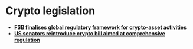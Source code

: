 # Crypto legislation

- [**FSB finalises global regulatory framework for crypto-asset activities**](https://www.fsb.org/2023/07/fsb-finalises-global-regulatory-framework-for-crypto-asset-activities/)
- [**US senators reintroduce crypto bill aimed at comprehensive regulation**](https://cointelegraph.com/news/senators-reintroduce-crypto-bill-comprehensive-regulation)
